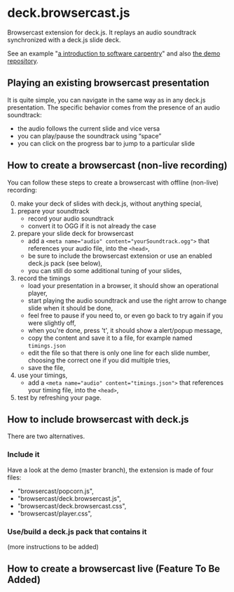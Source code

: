 deck.browsercast.js
===================

Browsercast extension for deck.js.
It replays an audio soundtrack synchronized with a deck.js slide deck.

See an example "[a introduction to software carpentry](swcarpentry.github.io/slideshows/introducing-software-carpentry/)" and also [the demo repository](https://github.com/twitwi/deck.browsercast.js-demo). 

## Playing an existing browsercast presentation

It is quite simple, you can navigate in the same way as in any deck.js presentation.
The specific behavior comes from the presence of an audio soundtrack:

- the audio follows the current slide and vice versa
- you can play/pause the soundtrack using “space”
- you can click on the progress bar to jump to a particular slide


## How to create a browsercast (non-live recording)

You can follow these steps to create a browsercast with offline (non-live) recording:

0. make your deck of slides with deck.js, without anything special,
0. prepare your soundtrack
    - record your audio soundtrack
    - convert it to OGG if it is not already the case
0. prepare your slide deck for browsercast
    - add a `<meta name="audio" content="yourSoundtrack.ogg">` that references your audio file, into the `<head>`,
    - be sure to include the browsercast extension or use an enabled deck.js pack (see below),
    - you can still do some additional tuning of your slides,
0. record the timings
   - load your presentation in a browser, it should show an operational player,
   - start playing the audio soundtrack and use the right arrow to change slide when it should be done,
   - feel free to pause if you need to, or even go back to try again if you were slightly off,
   - when you're done, press 't', it should show a alert/popup message,
   - copy the content and save it to a file, for example named `timings.json`
   - edit the file so that there is only one line for each slide number, choosing the correct one if you did multiple tries,
   - save the file,
0. use your timings,
   -  add a `<meta name="audio" content="timings.json">` that references your timing file, into the `<head>`,
0. test by refreshing your page.


## How to include browsercast with deck.js

There are two alternatives.

### Include it

Have a look at the demo (master branch), the extension is made of four files:
- "browsercast/popcorn.js",
- "browsercast/deck.browsercast.js",
- "browsercast/deck.browsercast.css",
- "browsercast/player.css",

### Use/build a deck.js pack that contains it

(more instructions to be added)

## How to create a browsercast live (Feature To Be Added)

